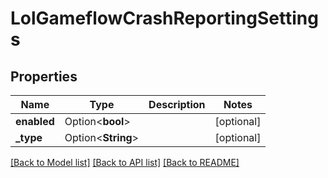 # LolGameflowCrashReportingSettings

## Properties

Name | Type | Description | Notes
------------ | ------------- | ------------- | -------------
**enabled** | Option<**bool**> |  | [optional]
**_type** | Option<**String**> |  | [optional]

[[Back to Model list]](../README.md#documentation-for-models) [[Back to API list]](../README.md#documentation-for-api-endpoints) [[Back to README]](../README.md)


